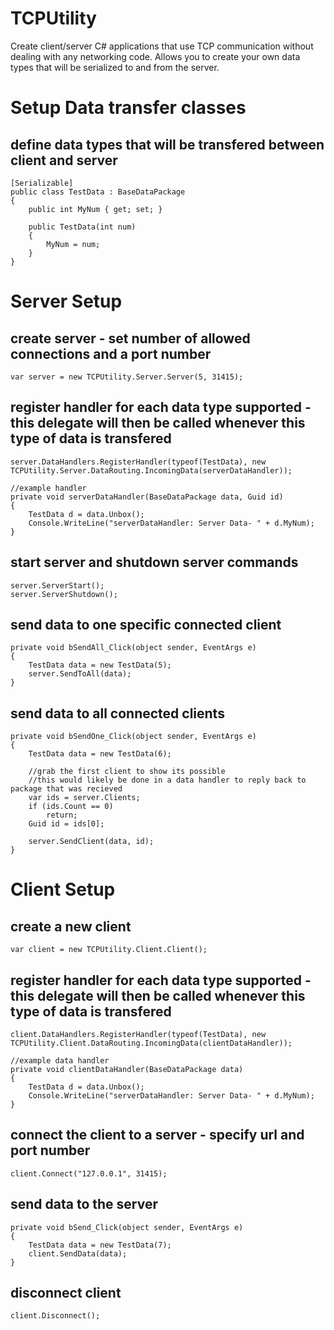 # TCPUtility
Create client/server C# applications that use TCP communication without dealing with any networking code.
Allows you to create your own data types that will be serialized to and from the server.

# Setup Data transfer classes
## define data types that will be transfered between client and server
    [Serializable]
    public class TestData : BaseDataPackage
    {
        public int MyNum { get; set; }

        public TestData(int num)
        {
            MyNum = num;
        }
    }
   
# Server Setup 
## create server - set number of allowed connections and a port number
    var server = new TCPUtility.Server.Server(5, 31415);

## register handler for each data type supported - this delegate will then be called whenever this type of data is transfered
    server.DataHandlers.RegisterHandler(typeof(TestData), new TCPUtility.Server.DataRouting.IncomingData(serverDataHandler));
    
    //example handler
    private void serverDataHandler(BaseDataPackage data, Guid id)
    {
        TestData d = data.Unbox();
        Console.WriteLine("serverDataHandler: Server Data- " + d.MyNum);
    }
    
## start server and shutdown server commands
    server.ServerStart();
    server.ServerShutdown();
    
## send data to one specific connected client
    private void bSendAll_Click(object sender, EventArgs e)
    {
        TestData data = new TestData(5);
        server.SendToAll(data);
    }
    
## send data to all connected clients
    private void bSendOne_Click(object sender, EventArgs e)
    {
        TestData data = new TestData(6);
        
        //grab the first client to show its possible
        //this would likely be done in a data handler to reply back to package that was recieved
        var ids = server.Clients;
        if (ids.Count == 0)
            return;
        Guid id = ids[0];
        
        server.SendClient(data, id);
    }
    
# Client Setup
## create a new client
    var client = new TCPUtility.Client.Client();

## register handler for each data type supported - this delegate will then be called whenever this type of data is transfered
    client.DataHandlers.RegisterHandler(typeof(TestData), new TCPUtility.Client.DataRouting.IncomingData(clientDataHandler));
    
    //example data handler
    private void clientDataHandler(BaseDataPackage data)
    {
        TestData d = data.Unbox();
        Console.WriteLine("serverDataHandler: Server Data- " + d.MyNum);
    }

## connect the client to a server - specify url and port number
    client.Connect("127.0.0.1", 31415);

## send data to the server
    private void bSend_Click(object sender, EventArgs e)
    {
        TestData data = new TestData(7);
        client.SendData(data);
    }

## disconnect client
    client.Disconnect();
